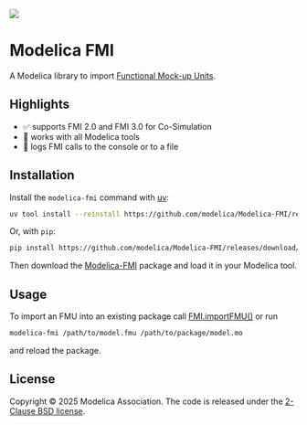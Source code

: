 ![](https://github.com/user-attachments/assets/dbcd7e72-cdb3-48b5-8323-a1b89c328ea2)

# Modelica FMI

A Modelica library to import [Functional Mock-up Units](https://fmi-standard.org/).

## Highlights

- :white_check_mark: supports FMI 2.0 and FMI 3.0 for Co-Simulation
- :tada: works with all Modelica tools
- :page_with_curl: logs FMI calls to the console or to a file

## Installation

Install the `modelica-fmi` command with [uv](https://docs.astral.sh/uv/getting-started/installation/):

```bash
uv tool install --reinstall https://github.com/modelica/Modelica-FMI/releases/download/v0.0.6/modelica_fmi-0.0.6-py3-none-any.whl
```

Or, with `pip`:

```bash
pip install https://github.com/modelica/Modelica-FMI/releases/download/v0.0.6/modelica_fmi-0.0.6-py3-none-any.whl
```

Then download the [Modelica-FMI](https://github.com/modelica/Modelica-FMI/releases/download/v0.0.6/Modelica-FMI-0.0.6.zip) package and load it in your Modelica tool.

## Usage

To import an FMU into an existing package call [FMI.importFMU()](FMI/importFMU.mo) or run

```bash
modelica-fmi /path/to/model.fmu /path/to/package/model.mo
```

and reload the package.

## License

Copyright &copy; 2025 Modelica Association.
The code is released under the [2-Clause BSD license](LICENSE).
